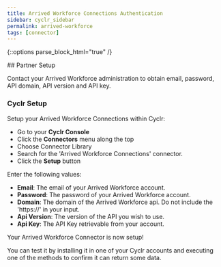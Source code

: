 ```yaml
---
title: Arrived Workforce Connections Authentication
sidebar: cyclr_sidebar
permalink: arrived-workforce
tags: [connector]
---
```

{::options parse_block_html="true" /}
<section class="card py-5 my-5">
## Partner Setup

Contact your Arrived Workforce administration to obtain email, password, API domain, API version and API key.

### Cyclr Setup

Setup your Arrived Workforce Connections within Cyclr:

- Go to your **Cyclr Console**
- Click the **Connectors** menu along the top
- Choose Connector Library
- Search for the 'Arrived Workforce Connections' connector.
- Click the **Setup** button

Enter the following values:

* **Email**: The email of your Arrived Workforce account. 
* **Password**: The password of your Arrived Workforce account.
* **Domain**: The domain of the Arrived Workforce api. Do not include the 'https://' in your input. 
* **Api Version**: The version of the API you wish to use. 
* **Api Key**: The API Key retrievable from your account. 

Your Arrived Workforce Connector is now setup! 

You can test it by installing it in one of your Cyclr accounts and executing one of the methods to confirm it can return some data.

</section>
